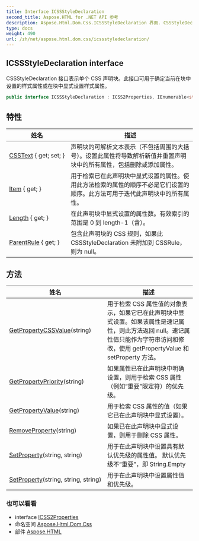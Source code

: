 ```yaml
---
title: Interface ICSSStyleDeclaration
second_title: Aspose.HTML for .NET API 参考
description: Aspose.Html.Dom.Css.ICSSStyleDeclaration 界面. CSSStyleDeclaration 接口表示单个 CSS 声明块此接口可用于确定当前在块中设置的样式属性或在块中显式设置样式属性
type: docs
weight: 490
url: /zh/net/aspose.html.dom.css/icssstyledeclaration/
---
```

## ICSSStyleDeclaration interface

CSSStyleDeclaration 接口表示单个 CSS 声明块。此接口可用于确定当前在块中设置的样式属性或在块中显式设置样式属性。

```csharp
public interface ICSSStyleDeclaration : ICSS2Properties, IEnumerable<string>
```

## 特性

| 姓名 | 描述 |
| --- | --- |
| [CSSText](../../aspose.html.dom.css/icssstyledeclaration/csstext/) { get; set; } | 声明块的可解析文本表示（不包括周围的大括号）。设置此属性将导致解析新值并重置声明块中的所有属性，包括删除或添加属性。 |
| [Item](../../aspose.html.dom.css/icssstyledeclaration/item/) { get; } | 用于检索已在此声明块中显式设置的属性。使用此方法检索的属性的顺序不必是它们设置的顺序。此方法可用于迭代此声明块中的所有属性。 |
| [Length](../../aspose.html.dom.css/icssstyledeclaration/length/) { get; } | 在此声明块中显式设置的属性数。有效索引的范围是 0 到 length-1（含）。 |
| [ParentRule](../../aspose.html.dom.css/icssstyledeclaration/parentrule/) { get; } | 包含此声明块的 CSS 规则，如果此 CSSStyleDeclaration 未附加到 CSSRule，则为 null。 |

## 方法

| 姓名 | 描述 |
| --- | --- |
| [GetPropertyCSSValue](../../aspose.html.dom.css/icssstyledeclaration/getpropertycssvalue/)(string) | 用于检索 CSS 属性值的对象表示，如果它已在此声明块中显式设置。如果该属性是速记属性，则此方法返回 null。速记属性值只能作为字符串访问和修改，使用 getPropertyValue 和 setProperty 方法。 |
| [GetPropertyPriority](../../aspose.html.dom.css/icssstyledeclaration/getpropertypriority/)(string) | 如果属性已在此声明块中明确设置，则用于检索 CSS 属性（例如“重要”限定符）的优先级。 |
| [GetPropertyValue](../../aspose.html.dom.css/icssstyledeclaration/getpropertyvalue/)(string) | 用于检索 CSS 属性的值（如果它已在此声明块中显式设置）。 |
| [RemoveProperty](../../aspose.html.dom.css/icssstyledeclaration/removeproperty/)(string) | 如果已在此声明块中显式设置，则用于删除 CSS 属性。 |
| [SetProperty](../../aspose.html.dom.css/icssstyledeclaration/setproperty/#setproperty)(string, string) | 用于在此声明块中设置具有默认优先级的属性值。 默认优先级不“重要”，即 String.Empty |
| [SetProperty](../../aspose.html.dom.css/icssstyledeclaration/setproperty/#setproperty_1)(string, string, string) | 用于在此声明块中设置属性值和优先级。 |

### 也可以看看

* interface [ICSS2Properties](../icss2properties/)
* 命名空间 [Aspose.Html.Dom.Css](../../aspose.html.dom.css/)
* 部件 [Aspose.HTML](../../)


